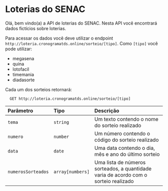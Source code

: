 
# Loterias do SENAC

Olá, bem vindo(a) a API de loterias do SENAC. Nesta API você encontrará dados fictícios sobre loterias.

Para acessar os dados você deve utilizar o endpoint `http://loteria.cronogramatds.online/sorteio/[tipo]`. Como `[tipo]` você pode utilizar:

- megasena
- quina
- lotofacil
- timemania
- diadasorte

Cada um dos sorteios retornará:
```http
  GET http://loteria.cronogramatds.online/sorteio/[tipo]
```

| Parâmetro   | Tipo       | Descrição                           |
| :---------- | :--------- | :---------------------------------- |
| `tema` | `string` | Um texto contendo o nome do sorteio realizado |
| `numero` | `number`| Um número contendo o código do sorteio realizado |
| `data` | `date` | Uma data contendo o dia, mês e ano do último sorteio |
| `numerosSorteados` | `array[numbers]` | Uma lista de números sorteados, a quantidade varia de acordo com o sorteio realizado |


